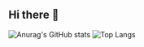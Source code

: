 ## Hi there 👋

![Anurag's GitHub stats](https://github-readme-stats.vercel.app/api?username=ylcjwq) ![Top Langs](https://github-readme-stats.vercel.app/api/top-langs/?username=anuraghazra)


